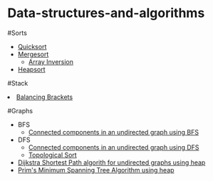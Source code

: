 # Data-structures-and-algorithms

#Sorts<br/>
<ul>
<li><a target="_blank" href="https://raw.githubusercontent.com/rvbugs0/Data-structures-and-algorithms/master/sorts/QuickSort.java">
	Quicksort</a></li> 
<li><a target="_blank" href="https://raw.githubusercontent.com/rvbugs0/Data-structures-and-algorithms/master/sorts/MergeSort.java">
	Mergesort</a>
	<ul>
		<li><a target="_blank" href="https://raw.githubusercontent.com/rvbugs0/Data-structures-and-algorithms/master/sorts/applications/ArrayInversion.java">Array Inversion</a>
		</li></ul>
</li>
<li><a target="_blank" href="https://raw.githubusercontent.com/rvbugs0/Data-structures-and-algorithms/master/sorts/HeapSort.java">
	Heapsort</a>
</li> 
</ul>

#Stack<br/>
<li><a target="_blank" href="https://raw.githubusercontent.com/rvbugs0/Data-structures-and-algorithms/master/stack/BalancingBrackets.cpp">
	Balancing Brackets</a>
</li>


#Graphs<br/>
<ul>
<li>BFS
	<ul><li><a  target="_blank" href="https://raw.githubusercontent.com/rvbugs0/Data-structures-and-algorithms/master/graphs/connected-components-in-undirected-graphs/ConnectedComponentsInUndirectedGraphs.java">Connected components in an undirected graph using BFS</a></li></ul>
</li>
<li>DFS
	<ul>
		<li><a  target="_blank" href="https://raw.githubusercontent.com/rvbugs0/Data-structures-and-algorithms/master/graphs/connected-components-in-undirected-graphs/ConnectedComponentsDFS.java">Connected components in an undirected graph using DFS</a></li>
		<li><a  target="_blank" href="https://raw.githubusercontent.com/rvbugs0/Data-structures-and-algorithms/master/graphs/topological-sort/TopologicalSort.java">Topological Sort</a></li>
	</ul>
<li><a target="_blank" href="https://raw.githubusercontent.com/rvbugs0/Data-structures-and-algorithms/master/graphs/dijkstra-shortest-path/DijkstraUndirected.cpp">Dijkstra Shortest Path algorith for undirected graphs using heap</a></li>
</li>
<li><a target="_blank" href="https://raw.githubusercontent.com/rvbugs0/Data-structures-and-algorithms/master/graphs/prims-mst-algorithm/PrimsMSTUsingHeap.cpp">Prim's Minimum Spanning Tree Algorithm using heap</a></li>
</li>


</ul>



